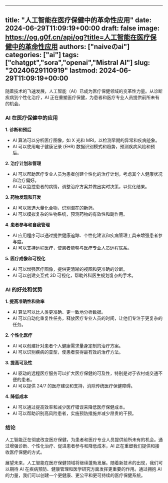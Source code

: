 
---
title: "人工智能在医疗保健中的革命性应用"
date: 2024-06-29T11:09:19+00:00
draft: false
image: https://og.g0f.cn/api/og?title=人工智能在医疗保健中的革命性应用
authors: ["naiveのai"]
categories: ["ai"]
tags: ["chatgpt","sora","openai","Mistral AI"]
slug: "20240629110919"
lastmod: 2024-06-29T11:09:19+00:00
---
随着技术的飞速发展，人工智能（AI）已成为医疗保健领域的变革性力量。从诊断疾病到个性化治疗，AI 正在重塑医疗保健，为患者和医疗专业人员提供前所未有的机会。

### AI 在医疗保健中的应用

**1. 诊断和预后**

* AI 算法可以分析医疗图像，如 X 光和 MRI，以检测早期的异常和疾病迹象。
* AI 可以使用电子健康记录 (EHR) 数据识别模式和趋势，预测疾病风险和预后。

**2. 治疗计划和管理**

* AI 可以帮助医疗专业人员为患者创建个性化的治疗计划，考虑其个人健康状况和治疗偏好。
* AI 可以监控患者的病情，调整治疗方案并做出实时决策，以优化结果。

**3. 药物发现和开发**

* AI 可以筛选大量化合物，识别潜在的新药。
* AI 可以模拟复杂的生物系统，预测药物的有效性和副作用。

**4. 患者参与和自我管理**

* AI 应用程序可以通过提供健康追踪、个性化建议和疾病管理工具来增强患者参与度。
* AI 可以支持远程医疗，使患者能够与医疗专业人员远程联系。

**5. 医疗成像和可视化**

* AI 可以增强医疗图像，提供更清晰的视图和更准确的诊断。
* AI 可以创建交互式 3D 可视化，帮助外科医生规划复杂的手术。

### AI 的好处和优势

**1. 提高准确性和效率**

* AI 算法可以比人类更准确、更一致地分析数据。
* AI 可以自动化重复性任务，释放医疗专业人员的时间，让他们专注于更复杂的任务。

**2. 个性化医疗**

* AI 可以创建针对患者个人健康需求量身定制的治疗方案。
* AI 可以识别疾病的亚型，使患者获得最有效的治疗方法。

**3. 提高可及性**

* AI 驱动的远程医疗服务可以扩大医疗保健的可及性，特别是对于农村或交通不便的患者。
* AI 可以提供 24/7 的医疗建议和支持，消除传统医疗保健障碍。

**4. 降低成本**

* AI 可以通过提高效率和减少医疗错误来降低医疗保健成本。
* AI 可以帮助识别高风险患者，实施预防措施并减少昂贵的干预。

### 结论

人工智能正在彻底改变医疗保健，为患者和医疗专业人员提供前所未有的机会。通过增强诊断、个性化治疗、促进患者参与和降低成本，AI 正在重塑我们提供和接收医疗保健的方式。

展望未来，人工智能在医疗保健领域将继续蓬勃发展。随着新技术的出现，我们可以期待 AI 在疾病预防、健康管理和医学研究方面发挥更重要的作用。通过拥抱 AI 的力量，我们可以创建一个更健康、更公平和更可持续的医疗保健系统。